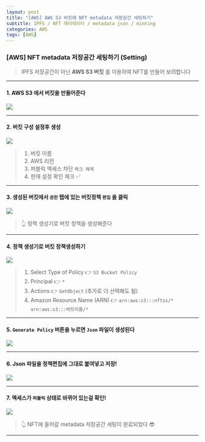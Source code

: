 ```yaml
---
layout: post
title: "[AWS] AWS S3 버킷에 NFT metadata 저장공간 세팅하기"
subtitle: IPFS / NFT 메타데이터 / metadata json / minting
categories: AWS
tags: [AWS]
---
```


### [AWS] NFT metadata 저장공간 세팅하기 (Setting)

> IPFS 저장공간이 아닌 **AWS S3 버킷** 를 이용하여 NFT를 만들어 보려합니다

---

#### 1. AWS S3 에서 버킷을 만들어준다

![](https://velog.velcdn.com/images/-__-/post/71bb1b5b-90ac-4aef-a933-5e89a6f7f8ea/image.png)

---

#### 2. 버킷 구성 설정후 생성

![](https://velog.velcdn.com/images/-__-/post/3c0d4cd5-48da-43ea-8e97-b18d8fd0e6f5/image.png)

> 1. 버킷 이름
> 2. AWS 리전
> 3. 퍼블릭 엑세스 차단 `체크 해제`
> 4. 현재 설정 확인 체크 ✅

---

#### 3. 생성된 버킷에서 `권한` 탭에 있는 버킷정책 `편집` 을 클릭

![](https://velog.velcdn.com/images/-__-/post/8602ad62-aa70-4a99-abd6-024951592e82/image.png)

> 👆 정책 생성기로 버킷 정책을 생성해준다

---

#### 4. 정책 생성기로 버킷 정책생성하기

![](https://velog.velcdn.com/images/-__-/post/41a3f65b-3ef6-46a0-a033-8ec4c4724132/image.png)

> 1. Select Type of Policy 👉 `S3 Bucket Policy`
> 2. Principal 👉 `*`
> 3. Actions 👉 `GetObject` (추가로 더 선택해도 됨)
> 4. Amazon Resource Name (ARN) 👉 `arn:aws:s3:::nftss/*`<br>
>    `arn:aws:s3:::버킷이름/*`

---

#### 5. `Generate Policy` 버튼을 누르면 `Json` 파일이 생성된다

![](https://velog.velcdn.com/images/-__-/post/429a902b-5c0a-411f-9c93-2fa92d959d80/image.png)

---

#### 6. Json 파일을 정책편집에 그대로 붙여넣고 저장!

![](https://velog.velcdn.com/images/-__-/post/78da50c2-8a5a-4926-9291-0ef39c89c28a/image.png)

---

#### 7. 액세스가 `퍼블릭` 상태로 바뀌어 있는걸 확인!

![](https://velog.velcdn.com/images/-__-/post/575f7d15-9a59-4f85-a61f-cfd2793cf673/image.png)

> 👆 NFT에 들어갈 metadata 저장공간 세팅이 완료되었다 😎

---

